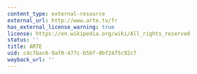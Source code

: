 ```yaml
---
content_type: external-resource
external_url: http://www.arte.tv/fr
has_external_license_warning: true
license: https://en.wikipedia.org/wiki/All_rights_reserved
status: ''
title: ARTE
uid: c4c7bac6-9af0-477c-b5bf-0bf24f5c92c7
wayback_url: ''
---
```

